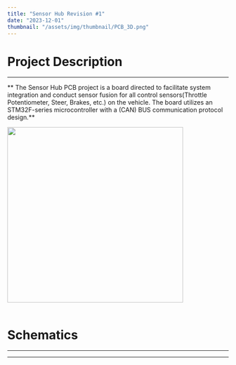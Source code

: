 ```yaml
---
title: "Sensor Hub Revision #1"
date: "2023-12-01"
thumbnail: "/assets/img/thumbnail/PCB_3D.png"
---
```


# Project Description 
---
** The Sensor Hub PCB project is a board directed to facilitate system integration and conduct sensor fusion for all control sensors(Throttle Potentiometer, Steer, Brakes, etc.) on the vehicle. The board utilizes an STM32F-series microcontroller with a (CAN) BUS communication protocol design.**

<img src="https://i.ibb.co/T8Rsb6L/21312.webp" height="400px" align="center"/>
<br></br>

# Schematics 
---
****
